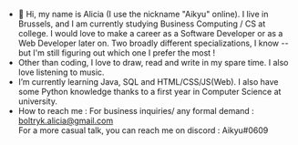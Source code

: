 - 👋 Hi, my name is Alicia (I use the nickname "Aikyu" online). I live in Brussels, and I am currently studying Business Computing / CS at college. 
I would love to make a career as a Software Developer or as a Web Developer later on. Two broadly different specializations, I know -- but I'm still figuring out which one I prefer the most !
- Other than coding, I love to draw, read and write in my spare time. I also love listening to music.
- I’m currently learning Java, SQL and HTML/CSS/JS(Web). I also have some Python knowledge thanks to a first year in Computer Science at university.
- How to reach me :
For business inquiries/ any formal demand : boltryk.alicia@gmail.com <br>
For a more casual talk, you can reach me on discord : Aikyu#0609



<!---
AikyuBasu/AikyuBasu is a ✨ special ✨ repository because its `README.md` (this file) appears on your GitHub profile.
You can click the Preview link to take a look at your changes.
--->
